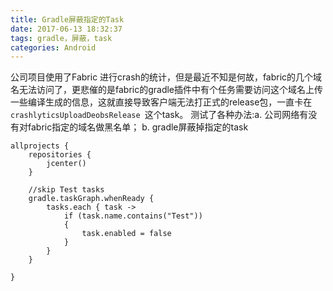 ```yaml
---
title: Gradle屏蔽指定的Task
date: 2017-06-13 18:32:37
tags: gradle，屏蔽，task
categories: Android
---
```

公司项目使用了Fabric 进行crash的统计，但是最近不知是何故，fabric的几个域名无法访问了，更悲催的是fabric的gradle插件中有个任务需要访问这个域名上传一些编译生成的信息，这就直接导致客户端无法打正式的release包，一直卡在`crashlyticsUploadDeobsRelease `这个task。
测试了各种办法:a. 公司网络有没有对fabric指定的域名做黑名单； b. 
gradle屏蔽掉指定的task
```
allprojects {
    repositories {
        jcenter()
    }

    //skip Test tasks
    gradle.taskGraph.whenReady {
        tasks.each { task ->
            if (task.name.contains("Test"))
            {
                task.enabled = false
            }
        }
    }

}
```